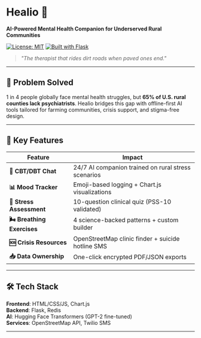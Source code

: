 # Healio 🌱
**AI-Powered Mental Health Companion for Underserved Rural Communities**

[![License: MIT](https://img.shields.io/badge/License-MIT-yellow.svg)](https://opensource.org/licenses/MIT)
[![Built with Flask](https://img.shields.io/badge/Powered%20by-Flask-%23000.svg?logo=flask)](https://flask.palletsprojects.com/)

> *"The therapist that rides dirt roads when paved ones end."*

---

## 🌟 Problem Solved
1 in 4 people globally face mental health struggles, but **65% of U.S. rural counties lack psychiatrists**. Healio bridges this gap with offline-first AI tools tailored for farming communities, crisis support, and stigma-free design.

---

## 🚀 Key Features
| Feature | Impact |
|---------|--------|
| **🤖 CBT/DBT Chat** | 24/7 AI companion trained on rural stress scenarios |
| **📊 Mood Tracker** | Emoji-based logging + Chart.js visualizations |
| **🧠 Stress Assessment** | 10-question clinical quiz (PSS-10 validated) |
| **🌬️ Breathing Exercises** | 4 science-backed patterns + custom builder |
| **🆘 Crisis Resources** | OpenStreetMap clinic finder + suicide hotline SMS |
| **📥 Data Ownership** | One-click encrypted PDF/JSON exports |

---

## 🛠️ Tech Stack
**Frontend**: HTML/CSS/JS, Chart.js  
**Backend**: Flask, Redis  
**AI**: Hugging Face Transformers (GPT-2 fine-tuned)  
**Services**: OpenStreetMap API, Twilio SMS  

---
